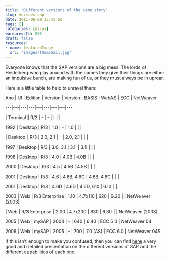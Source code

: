 ```yaml
---
title: 'Different versions of the same story'
slug: versoes-sap
date: 2011-06-09 13:41:50
tags: []
categories: [dicas]
wordpressId: 805
draft: false
resources:
- name: featuredImage
  src: "images/thumbnail.jpg"
---
```

Everyone knows that the SAP versions are a big mess. The lords of Heidelberg who play around with the names they give their things are either an impulsive bunch, are making fun of us, or they must always be in uproar.

Here is a little table to help to unravel them:

Ano
| UI
| Edition
| Version
| Version
| BASIS
| WebAS
| ECC
| NetWeaver

---|---|---|---|---|---|---|---|---

| Terminal
| R/2
| -
| -
|
|
|
|

1992
| Desktop
| R/3
| 1.0
| -
| 1.0
|
|
|

| Desktop
| R/3
| 2.0, 2.1
| -
| 2.0, 2.1
|
|
|

1997
| Desktop
| R/3
| 3.0, 3.1
| 3.1I
| 3.1I
|
|
|

1998
| Desktop
| R/3
| 4.0
| 4.0B
| 4.0B
|
|
|

2000
| Desktop
| R/3
| 4.5
| 4.5B
| 4.5B
|
|
|

2001
| Desktop
| R/3
| 4.6
| 4.6B, 4.6C
| 4.6B, 4.6C
|
|
|

2001
| Desktop
| R/3
| 4.6D
| 4.6D
| 4.6D, 610
| 6.10
|
|

2003
| Web
| R/3 Enterprise
| 1.10
| 4.7x110
| 620
| 6.20
|
| NetWeaver (2003)

| Web
| R/3 Enterprise
| 2.00
| 4.7x200
| 630
| 6.30
|
| NetWeaver (2003)

2005
| Web
| mySAP
| 2004
| -
| 640
| 6.40
| ECC 5.0
| NetWeaver 04

2006
| Web
| mySAP
| 2005
| -
| 700
| 7.0 (AS)
| ECC 6.0
| NetWeaver 04S

If this isn’t enough to make you confused, then you can find [here][1] a very good and detailed presentation on the different versions of SAP and the different capabilities of each one.

   [1]: http://www.scribd.com/doc/13176905/SAP-Versions
